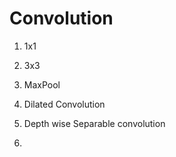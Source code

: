 # Convolution



1. 1x1

2. 3x3
3. MaxPool
4. Dilated Convolution 
5. Depth wise Separable convolution
6. 